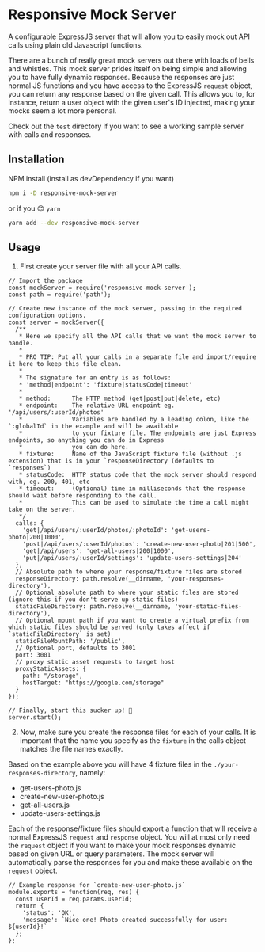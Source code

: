# Responsive Mock Server

A configurable ExpressJS server that will allow you to easily mock out API calls using plain old Javascript functions.

There are a bunch of really great mock servers out there with loads of bells and whistles. This mock server prides itself on being simple and allowing you to have fully dynamic responses. Because the responses are just normal JS functions and you have access to the ExpressJS `request` object, you can return any response based on the given call. This allows you to, for instance, return a user object with the given user's ID injected, making your mocks seem a lot more personal.

Check out the `test` directory if you want to see a working sample server with calls and responses.

## Installation

NPM install (install as devDependency if you want)

```bash
npm i -D responsive-mock-server
```

or if you 😍 `yarn`

```bash
yarn add --dev responsive-mock-server
```

## Usage

1.  First create your server file with all your API calls.

```
// Import the package
const mockServer = require('responsive-mock-server');
const path = require('path');

// Create new instance of the mock server, passing in the required configuration options.
const server = mockServer({
  /**
   * Here we specify all the API calls that we want the mock server to handle.
   *
   * PRO TIP: Put all your calls in a separate file and import/require it here to keep this file clean.
   *
   * The signature for an entry is as follows:
   * 'method|endpoint': 'fixture|statusCode|timeout'
   *
   * method:      The HTTP method (get|post|put|delete, etc)
   * endpoint:    The relative URL endpoint eg. '/api/users/:userId/photos'
   *              Variables are handled by a leading colon, like the `:globalId` in the example and will be available
   *              to your fixture file. The endpoints are just Express endpoints, so anything you can do in Express
   *              you can do here.
   * fixture:     Name of the JavaScript fixture file (without .js extension) that is in your `responseDirectory (defaults to `responses`)
   * statusCode:  HTTP status code that the mock server should respond with, eg. 200, 401, etc
   * timeout:     (Optional) time in milliseconds that the response should wait before responding to the call.
   *              This can be used to simulate the time a call might take on the server.
   */
  calls: {
    'get|/api/users/:userId/photos/:photoId': 'get-users-photo|200|1000',
    'post|/api/users/:userId/photos': 'create-new-user-photo|201|500',
    'get|/api/users': 'get-all-users|200|1000',
    'put|/api/users/:userId/settings': 'update-users-settings|204'
  },
  // Absolute path to where your response/fixture files are stored
  responseDirectory: path.resolve(__dirname, 'your-responses-directory'),
  // Optional absolute path to where your static files are stored (ignore this if you don't serve up static files)
  staticFileDirectory: path.resolve(__dirname, 'your-static-files-directory'),
  // Optional mount path if you want to create a virtual prefix from which static files should be served (only takes affect if `staticFileDirectory` is set)
  staticFileMountPath: '/public',
  // Optional port, defaults to 3001
  port: 3001
  // proxy static asset requests to target host
  proxyStaticAssets: {
    path: "/storage",
    hostTarget: "https://google.com/storage"
  }
});

// Finally, start this sucker up! 🚀
server.start();
```

2.  Now, make sure you create the response files for each of your calls.
    It is important that the name you specify as the `fixture` in the calls object matches the file names exactly.

Based on the example above you will have 4 fixture files in the `./your-responses-directory`, namely:

- get-users-photo.js
- create-new-user-photo.js
- get-all-users.js
- update-users-settings.js

Each of the response/fixture files should export a function that will receive a normal ExpressJS `request` and `response` object.
You will at most only need the `request` object if you want to make your mock responses dynamic based on given
URL or query parameters. The mock server will automatically parse the responses for you and make these available on the
`request` object.

```
// Example response for `create-new-user-photo.js`
module.exports = function(req, res) {
  const userId = req.params.userId;
  return {
    'status': 'OK',
    'message': `Nice one! Photo created successfully for user: ${userId}!`
  };
};
```
